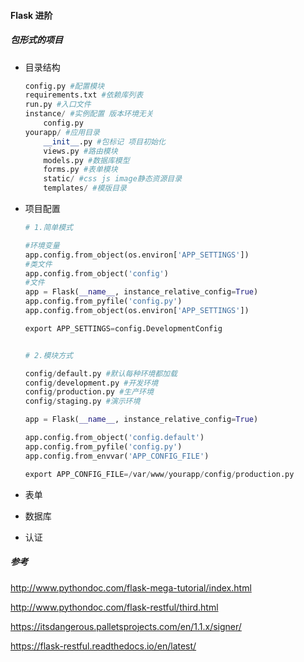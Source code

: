 #### Flask 进阶

##### 包形式的项目

- 目录结构

  ```python
  config.py #配置模块
  requirements.txt #依赖库列表
  run.py #入口文件
  instance/ #实例配置 版本环境无关
      config.py
  yourapp/ #应用目录
      __init__.py #包标记 项目初始化
      views.py #路由模块
      models.py #数据库模型
      forms.py #表单模块
      static/ #css js image静态资源目录
      templates/ #模版目录
  ```

  

- 项目配置

  ```python
  # 1.简单模式
  
  #环境变量
  app.config.from_object(os.environ['APP_SETTINGS'])
  #类文件
  app.config.from_object('config')
  #文件
  app = Flask(__name__, instance_relative_config=True)
  app.config.from_pyfile('config.py')
  app.config.from_object(os.environ['APP_SETTINGS'])
  
  export APP_SETTINGS=config.DevelopmentConfig
  
  
  # 2.模块方式
  
  config/default.py #默认每种环境都加载
  config/development.py #开发环境
  config/production.py #生产环境
  config/staging.py #演示环境
  
  app = Flask(__name__, instance_relative_config=True)
  
  app.config.from_object('config.default')
  app.config.from_pyfile('config.py')
  app.config.from_envvar('APP_CONFIG_FILE')
  
  export APP_CONFIG_FILE=/var/www/yourapp/config/production.py
  ```


- 表单
- 数据库
- 认证

##### 参考

http://www.pythondoc.com/flask-mega-tutorial/index.html

http://www.pythondoc.com/flask-restful/third.html

https://itsdangerous.palletsprojects.com/en/1.1.x/signer/

https://flask-restful.readthedocs.io/en/latest/

